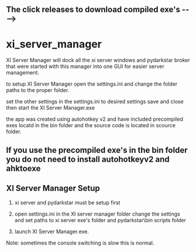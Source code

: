 The click releases to download compiled exe's ---->
----------------------------------------------------------------------------------------------------------------------------------------------------------
# xi_server_manager

XI Server Manager will dock all the xi server windows and pydarkstar broker that were started with this manager into one GUI for easier server management.

to setup XI Server Manager open the settings.ini and change the folder paths to the proper folder.

set the other settings in the settings.ini to desired settings save and close then start the XI Server Manager.exe

the app was created using autohotkey v2 and have included precompiled exes locatd in the bin folder and the source code is located in scource folder.

If you use the precompiled exe's in the bin folder you do not need to install autohotkeyv2 and ahktoexe
----------------------------------------------------------------------------------------------------------------------------------------------------------
XI Server Manager Setup
----------------------------------------------------------------------------------------------------------------------------------------------------------

1. xi server and pydarkstar must be setup first

3. open settings.ini in the XI server manager folder change the settings and set paths to xi server exe's folder and pydarkstar\bin scripts folder

4. launch XI Server Manager.exe.

Note: sometimes the console switching is slow this is normal.


<img src="https://github.com/EDGECOM666/xi_server_manager/assets/6508087/5d293511-6c0a-402e-8dc0-611e9a069c25" alt="" title="">
<img src="https://github.com/EDGECOM666/xi_server_manager/assets/6508087/8408fbe5-6c09-4d42-b0ec-a5d52f3afd19" alt="" title=" ">
<img src="https://github.com/EDGECOM666/xi_server_manager/assets/6508087/2eba78c4-c4df-4918-bcea-f590c20fa97e" alt="" title=" ">
<img src="https://github.com/EDGECOM666/xi_server_manager/assets/6508087/11f74d05-5f78-4739-ac41-b5556f5445f5" alt="" title=" ">
<img src="https://github.com/EDGECOM666/xi_server_manager/assets/6508087/ea1edf7b-7932-4e9c-80f1-79c19815192b" alt="" title=" ">
<img src="https://github.com/EDGECOM666/xi_server_manager/assets/6508087/51b5b9b1-98f6-438d-a85c-633da5c80c17" alt="" title=" ">
